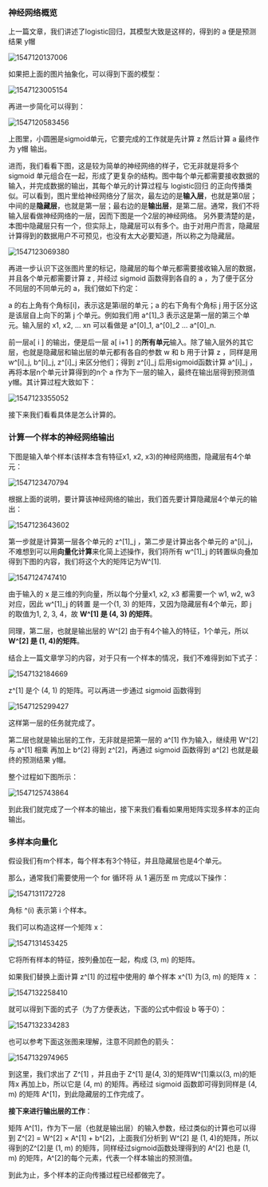 ### 神经网络概览

上一篇文章，我们讲述了logistic回归，其模型大致是这样的，得到的 a 便是预测结果 y帽

![1547120137006](assets/1547120137006.png)

如果把上面的图片抽象化，可以得到下面的模型：

![1547123005154](assets/1547123005154.png)

再进一步简化可以得到：

![1547120583456](assets/1547120583456.png)

上图里，小圆圈是sigmoid单元，它要完成的工作就是先计算 z 然后计算 a 最终作为 y帽 输出。

进而，我们看看下图，这是较为简单的神经网络的样子，它无非就是将多个 sigmoid 单元组合在一起，形成了更复杂的结构。图中每个单元都需要接收数据的输入，并完成数据的输出，其每个单元的计算过程与 logistic回归 的正向传播类似。可以看到，图片里给神经网络分了层次，最左边的是**输入层**，也就是第0层；中间的是**隐藏层**，也就是第一层；最右边的是**输出层**，是第二层。通常，我们不将输入层看做神经网络的一层，因而下图是一个2层的神经网络。   另外要清楚的是，本图中隐藏层只有一个，但实际上，隐藏层可以有多个。由于对用户而言，隐藏层计算得到的数据用户不可预见，也没有太大必要知道，所以称之为隐藏层。

![1547123069380](assets/1547123069380.png)

再进一步认识下这张图片里的标记，隐藏层的每个单元都需要接收输入层的数据，并且各个单元都需要计算 z , 并经过 sigmoid 函数得到各自的 a ，为了便于区分不同层的不同单元的 a，我们做如下约定：

a 的右上角有个角标[i]，表示这是第i层的单元；a 的右下角有个角标 j 用于区分这是该层自上向下的第 j 个单元。例如我们用 a^[1]_3 表示这是第一层的第三个单元。输入层的 x1, x2, ... xn 可以看做是 a^[0]\_1, a^[0]\_2 ...  a^[0]\_n.           

前一层a[ i ] 的输出，便是后一层 a[ i+1 ] 的**所有单元**输入。除了输入层外的其它层，也就是隐藏层和输出层的单元都有各自的参数 w 和 b 用于计算 z ，同样是用w^[i]\_j, b^[i]\_j, z^[i]\_j 来区分他们；得到 z^[i]\_j 后用sigmoid函数计算 a^[i]\_j ，再将本层n个单元计算得到的n个 a 作为下一层的输入，最终在输出层得到预测值 y帽。其计算过程大致如下：

![1547123355052](assets/1547123355052.png)

接下来我们看看具体是怎么计算的。

### 计算一个样本的神经网络输出

下图是输入单个样本(该样本含有特征x1, x2, x3)的神经网络图，隐藏层有4个单元：



![1547123470794](assets/1547123470794.png)

根据上面的说明，要计算该神经网络的输出，我们首先要计算隐藏层4个单元的输出：

![1547123643602](assets/1547123643602.png)

第一步就是计算第一层各个单元的 z^[1]\_j ，第二步是计算出各个单元的 a^[i]\_j，不难想到可以用**向量化计算**来化简上述操作，我们将所有 w^[1]\_j 的转置纵向叠加得到下图的内容，我们将这个大的矩阵记为W^[1].

![1547124747410](assets/1547124747410.png)

由于输入的 x 是三维的列向量，所以每个分量x1, x2, x3 都需要一个 w1, w2, w3 对应，因此     w^[1]\_j 的转置     是一个(1, 3) 的矩阵，又因为隐藏层有4个单元，即 j 的取值为1, 2, 3, 4，故  **W^[1] 是  (4, 3) 的矩阵**。

同理，第二层，也就是输出层的 W^[2] 由于有4个输入的特征，1个单元，所以 **W^[2] 是 (1, 4)的矩阵**。

结合上一篇文章学习的内容，对于只有一个样本的情况，我们不难得到如下式子：

![1547132184669](assets/1547132184669.png)

z^[1] 是个 (4, 1) 的矩阵。可以再进一步通过 sigmoid 函数得到

![1547125299427](assets/1547125299427.png)

这样第一层的任务就完成了。

第二层也就是输出层的工作，无非就是把第一层的 a^[1] 作为输入，继续用 W^[2] 与 a^[1]  相乘 再加上 b^[2] 得到 z^[2]，再通过 sigmoid 函数得到 a^[2] 也就是最终的预测结果 y帽。

整个过程如下图所示：

![1547125743864](assets/1547125743864.png)

到此我们就完成了一个样本的输出，接下来我们看看如果用矩阵实现多样本的正向输出。

### 多样本向量化

假设我们有m个样本，每个样本有3个特征，并且隐藏层也是4个单元。

那么，通常我们需要使用一个 for 循环将 从 1 遍历至 m 完成以下操作：

![1547131172728](assets/1547131172728.png)

角标 ^(i) 表示第 i 个样本。

我们可以构造这样一个矩阵 x：

![1547131453425](assets/1547131453425.png)

它将所有样本的特征，按列叠加在一起，构成 (3, m) 的矩阵。

如果我们替换上面计算 z^[1] 的过程中使用的 单个样本 x^(1) 为(3, m) 的矩阵 x ：

![1547132258410](assets/1547132258410.png)

就可以得到下面的式子（为了方便表达，下面的公式中假设 b 等于0）：

![1547132334283](assets/1547132334283.png)

也可以参考下面这张图来理解，注意不同颜色的箭头：

![1547132974965](assets/1547132974965.png)



到这里，我们求出了 Z^[1] ，并且由于 Z^[1] 是(4, 3)的矩阵W^[1]乘以(3, m)的矩阵x 再加上b，所以它是 (4, m) 的矩阵。再经过 sigmoid 函数即可得到同样是 (4, m) 的矩阵 A^[1]，到此隐藏层的工作完成了。

**接下来进行输出层的工作**：

矩阵 A^[1]，作为下一层（也就是输出层）的输入参数，经过类似的计算也可以得到 Z^[2] = W^[2] × A^[1] + b^[2]，上面我们分析到 W^[2] 是 (1, 4)的矩阵，所以得到的Z^[2]是 (1, m) 的矩阵，同样经过sigmoid函数处理得到的 A^[2] 也是 (1, m) 的矩阵，A^[2]的每个元素，代表一个样本输出的预测值。

到此为止，多个样本的正向传播过程已经都做完了。